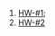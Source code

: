 1. [HW-#1](https://drive.google.com/file/d/1XbnHX46Jy45L0_7WnBwfxQauo2KbdrL8/view?usp=sharing);
2. [HW-#2]()
